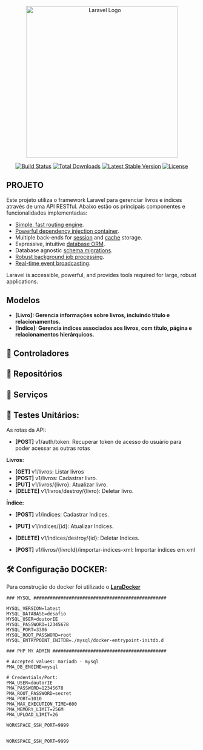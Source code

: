 <p align="center"><a href="https://laravel.com" target="_blank"><img src="https://raw.githubusercontent.com/laravel/art/master/logo-lockup/5%20SVG/2%20CMYK/1%20Full%20Color/laravel-logolockup-cmyk-red.svg" width="400" alt="Laravel Logo"></a></p>

<p align="center">
<a href="https://github.com/laravel/framework/actions"><img src="https://github.com/laravel/framework/workflows/tests/badge.svg" alt="Build Status"></a>
<a href="https://packagist.org/packages/laravel/framework"><img src="https://img.shields.io/packagist/dt/laravel/framework" alt="Total Downloads"></a>
<a href="https://packagist.org/packages/laravel/framework"><img src="https://img.shields.io/packagist/v/laravel/framework" alt="Latest Stable Version"></a>
<a href="https://packagist.org/packages/laravel/framework"><img src="https://img.shields.io/packagist/l/laravel/framework" alt="License"></a>
</p>

## PROJETO

Este projeto utiliza o framework Laravel para gerenciar livros e índices através de uma API RESTful. 
Abaixo estão os principais componentes e funcionalidades implementadas:

- [Simple, fast routing engine](https://laravel.com/docs/routing).
- [Powerful dependency injection container](https://laravel.com/docs/container).
- Multiple back-ends for [session](https://laravel.com/docs/session) and [cache](https://laravel.com/docs/cache) storage.
- Expressive, intuitive [database ORM](https://laravel.com/docs/eloquent).
- Database agnostic [schema migrations](https://laravel.com/docs/migrations).
- [Robust background job processing](https://laravel.com/docs/queues).
- [Real-time event broadcasting](https://laravel.com/docs/broadcasting).

Laravel is accessible, powerful, and provides tools required for large, robust applications.

## Modelos
- **[Livro]: Gerencia informações sobre livros, incluindo título e relacionamentos.**
- **[Indice]: Gerencia índices associados aos livros, com título, página e relacionamentos hierárquicos.**

## 🚀 Controladores
## 🚀 Repositórios 
## 🚀 Serviços
## 🧪 Testes Unitários:


As rotas da API:

- **[POST]** v1/auth/token: Recuperar token de acesso do usuário para poder acessar as outras rotas

**Livros:**
- **[GET]** v1/livros: Listar livros
- **[POST]** v1/livros: Cadastrar livro.
- **[PUT]** v1/livros/{livro}: Atualizar livro.
- **[DELETE]** v1/livros/destroy/{livro}: Deletar livro.

**Índice:**
- **[POST]** v1/indices: Cadastrar Indices.
- **[PUT]** v1/indices/{id}: Atualizar Indices.
- **[DELETE]** v1/indices/destroy/{id}: Deletar Indices.

- **[POST]** v1/livros/{livroId}/importar-indices-xml: Importar índices em xml

## 🛠️ Configuração DOCKER:

Para construção do docker foi utilizado o **[LaraDocker](https://github.com/laradock/laradock)**

```env
### MYSQL #################################################

MYSQL_VERSION=latest
MYSQL_DATABASE=desafio
MYSQL_USER=doutorIE
MYSQL_PASSWORD=12345678
MYSQL_PORT=3306
MYSQL_ROOT_PASSWORD=root
MYSQL_ENTRYPOINT_INITDB=./mysql/docker-entrypoint-initdb.d

### PHP MY ADMIN ##########################################

# Accepted values: mariadb - mysql
PMA_DB_ENGINE=mysql

# Credentials/Port:
PMA_USER=doutorIE
PMA_PASSWORD=12345678
PMA_ROOT_PASSWORD=secret
PMA_PORT=1010
PMA_MAX_EXECUTION_TIME=600
PMA_MEMORY_LIMIT=256M
PMA_UPLOAD_LIMIT=2G

WORKSPACE_SSH_PORT=9999


WORKSPACE_SSH_PORT=9999


